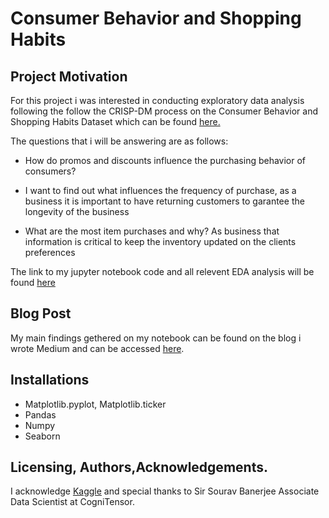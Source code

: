 # Consumer Behavior and Shopping Habits




## Project Motivation

For this project i was interested in conducting exploratory data analysis following the follow the CRISP-DM process on the Consumer Behavior and Shopping Habits Dataset which can be found [here.](https://www.kaggle.com/datasets/zeesolver/consumer-behavior-and-shopping-habits-dataset/code)

The questions that i will be answering are as follows:

- How do promos and discounts influence the purchasing behavior of consumers? 
  
-  I want to find out what influences the frequency of purchase, as a business it is important to have returning customers to garantee the longevity of the business
  
- What are the most item purchases  and why? As business that information is critical to keep the inventory updated on the clients preferences

The link to my jupyter notebook code and all relevent EDA analysis will be found [here](/Project1/ConsumerBehaviorAnalysis.ipynb)


## Blog Post
My main findings gethered on my notebook can be found on the blog i wrote Medium and can be accessed  [here](https://medium.com/@mohaumasukela/how-to-influence-consumer-buying-behavior-as-a-business-bd99ba4b552f).

## Installations

- Matplotlib.pyplot, Matplotlib.ticker
- Pandas
- Numpy
- Seaborn



## Licensing, Authors,Acknowledgements.

I acknowledge [Kaggle](https://www.kaggle.com/) and special thanks to Sir Sourav Banerjee Associate Data Scientist at CogniTensor.